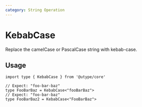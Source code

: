 ```yaml
---
category: String Operation
---
```


# KebabCase

<TypeInfo category="String Operation" />

Replace the camelCase or PascalCase string with kebab-case.

## Usage

```ts{3,5} twoslash
import type { KebabCase } from '@utype/core'

// Expect: "foo-bar-baz"
type FooBarBaz = KebabCase<"fooBarBaz">
// Expect: "foo-bar-baz"
type FooBarBaz2 = KebabCase<"FooBarBaz">
```
